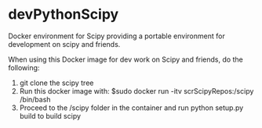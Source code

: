 # devPythonScipy
Docker environment for Scipy providing a portable environment for development on scipy and friends.

When using this Docker image for dev work on Scipy and friends, do the following:
1) git clone the scipy tree
2) Run this docker image with:
  $sudo docker run -itv scrScipyRepos:/scipy /bin/bash
3) Proceed to the /scipy folder in the container and run python setup.py build to build scipy
